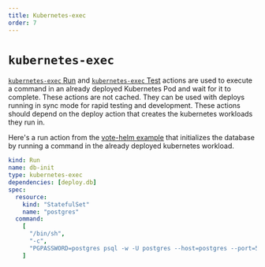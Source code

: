 ```yaml
---
title: Kubernetes-exec
order: 7
---
```


# `kubernetes-exec`

[`kubernetes-exec` Run](../../reference/action-types/Run/kubernetes-exec.md) and
[`kubernetes-exec` Test](../../reference/action-types/Test/kubernetes-exec.md) actions are used to execute a command in an already deployed
Kubernetes Pod and wait for it to complete. These actions are not cached. They can be used with deploys running in sync mode
for rapid testing and development. These actions should depend on the deploy action that creates the kubernetes workloads they run in.

Here's a run action from the [vote-helm example](../../../examples/vote-helm/postgres/garden.yml)
that initializes the database by running a command in the already deployed kubernetes workload.

```yaml
kind: Run
name: db-init
type: kubernetes-exec
dependencies: [deploy.db]
spec:
  resource:
    kind: "StatefulSet"
    name: "postgres"
  command:
    [
      "/bin/sh",
      "-c",
      "PGPASSWORD=postgres psql -w -U postgres --host=postgres --port=5432 -d postgres -c 'CREATE TABLE IF NOT EXISTS votes (id VARCHAR(255) NOT NULL UNIQUE, vote VARCHAR(255) NOT NULL, created_at timestamp default NULL)'",
    ]

```
